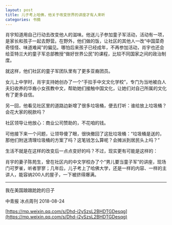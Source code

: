 ```yaml
---
layout: post
title: 儿子考上哈佛，他关于改变世界的讲座才有人来听
categories: 书摘
---
```


肖宇知道用自己行动去改变他人的滋味。他送儿子参加童子军活动，活动有一项，是家长和孩子一起去野营。在野外，他们做的饭，让社区的其他人一改“中国菜奇奇怪怪、味道难闻”的偏见。哪怕后来孩子已经成年，不再参加活动，肖宇也还会给亚特兰大的童子军总部教授“做好世界公民”的课程，比较不同国家之间的政治制度。

就这样，他们社区的童子军团队里有了更多亚裔团员。

女儿上中学时，肖宇支持她创办了一个“手拉手中文文化学校”，专门为当地被白人夫妇收养的华裔小女孩教中文，帮助她们接触中国文化，让她们对自己所属的文化有了更多自信。

另一回，他看见社区里的道路边新增了很多垃圾桶，便去打听：谁给放上垃圾桶？会花大家的税款吗？

社区领导让他放心：商业公司赞助的，不花咱的钱。

可他接下来一个问题，让领导傻了眼，很快撤回了这批垃圾桶：“垃圾桶是送的，那他们附送清理垃圾桶的方案了吗？这笔钱怎么算呢？会摊派到居民头上吗？”

生活不就是在这样的改变后一点点变好的吗？不过，现实更有可能是这样的：

肖宇的妻子陈苑生，曾在社区内的中文学校办了个“男儿要当童子军”的讲座，现场门可罗雀，听者寥寥；几年后，儿子考上了哈佛大学，还是一样的内容、一样的主讲人，能容纳200人的屋子，一下被挤得爆满。

---

我在美国踉踉跄跄的日子

中青报 冰点周刊  2018-08-24

[https://mp.weixin.qq.com/s/Dhd-i2ySzsL2BHDTGDesqg](https://mp.weixin.qq.com/s/Dhd-i2ySzsL2BHDTGDesqg)